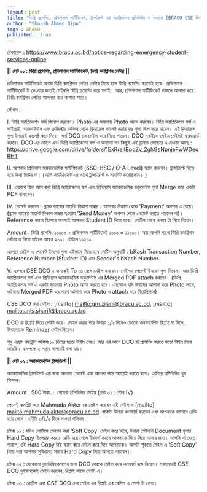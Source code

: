 ```yaml
---
layout: post
title: "ডিগ্রি প্রসেসিং, প্রভিশনাল সার্টিফিকেট, ট্রান্সক্রিপ্ট এর অ্যাপ্লিকেশন প্রসিডিউর ও অন্যান্য [BRACU CSE ডিপার্টমেন্ট]"
author: "Shoaib Ahmed Dipu"
tags : BRACU
published : true
---
```

রেফারেন্স : <https://www.bracu.ac.bd/notice-regarding-emergency-student-services-online>

**|| সেট ০১ : ডিগ্রি প্রসেসিং, প্রভিশনাল সার্টিফিকেট, ডিগ্রি কমপ্লিশন লেটার ||**

প্রভিশনাল সার্টিফিকেট অথবা ডিগ্রি কমপ্লিশন লেটার লেটার নিতে হলে ডিগ্রি প্রসেসিং করতেই হবে। প্রভিশনাল সার্টিফিকেট টা নেওয়ার জন্যই মেইনলি ডিগ্রি প্রসেসিং করে সবাই। আর, প্রভিশনাল সার্টিফিকেট থাকলে আলাদা করে ডিগ্রি কমপ্লিশন লেটার আপনার নাও লাগতে পারে। 

স্টেপস : 

I. ডিগ্রি অ্যাপ্লিকেশন ফর্ম ফিলাপ করবেন। Photo এর জায়গায় Photo অ্যাড করবেন। ডিগ্রি অ্যাপ্লিকেশন ফর্ম এ লাইব্রেরী, অ্যাকাউন্টস এবং রেজিস্ট্রার অফিস থেকে ক্লিয়ারেন্স কালেক্ট করার বক্স গুলা স্কিপ করে যাবেন। এই ক্লিয়ারেন্স গুলা উনারাই কালেক্ট করে নিবে। ফর্ম DCO কে মেইল করে নিতে পারেন। DCO সবাইকে সেইম মেইলই ফরওয়ার্ড করবে। DCO এর মেইল এবং  ডিগ্রি অ্যাপ্লিকেশন ফর্ম ও অন্যান্য সব কিছুই এই ড্রাইভ ফোল্ডার এ দেওয়া আছে : <https://drive.google.com/drive/folders/1ExRraiIBpdZv_2ghGsNpnjeFwWDeoRHT>

II. আপনার প্রিভিয়াস অ্যাকাডেমিক সার্টিফিকেট (SSC-HSC / O-A Level) স্ক্যান করবেন। ট্রান্সক্রিপ্ট দিতে হবে কিনা শিউর না। (আমি সার্টিফিকেট এর সাথে ট্রান্সক্রিপ্ট ও সাবমিট করেছিলাম। )

III. এরপরে ফিল আপ করা ডিগ্রি অ্যাপ্লিকেশন ফর্ম এবং প্রিভিয়াস অ্যাকাডেমিক ডকুমেন্টস গুলা Merge করে একটা PDF বানাবেন। 

IV. পেমেন্ট করবেন। ব্র্যাক ব্যাঙ্কের মার্চেন্ট বিকাশ নাম্বার। আপনার বিকাশ থেকে 'Payment' অপশন এ যেয়ে। (ব্র্যাক ব্যাঙ্কের মার্চেন্ট বিকাশ নাম্বার হওয়ায় 'Send Money' অপশন থেকে পেমেন্ট করতে পারবেন না)। Reference নাম্বার হিসেবে অবশ্যই আপনার Student ID দিতে হবে। নোটিস থেকে নাম্বার টা নিয়ে নিয়েন। 

Amount : ডিগ্রি প্রসেসিং ১০০০০ + প্রভিশনাল সার্টিফিকেট ১০০০ = ১১০০০। আর আপনি সাথে ডিগ্রি কমপ্লিশন লেটার ও নিতে চাইলে আরও ২০০। টোটাল ১১২০০। 

এরপরে মেইল এ পেমেন্ট ইনফো গুলা এইভাবে দিতে হবে নোটিস অনুযায়ী : bKash Transaction Number, Reference Number (Student ID) এবং Sender's bKash Number. 

V. এরপরে CSE DCO ২ জনকেই To তে রেখে মেইল করবেন। মেইলএ পেমেন্ট ইনফো গুলা দিবেন। আর ডিগ্রি অ্যাপ্লিকেশন ফর্ম এবং প্রিভিয়াস অ্যাকাডেমিক ডকুমেন্টস এর Merged PDF attach করবেন। (ডিগ্রি অ্যাপ্লিকেশন ফর্ম এ একটা জায়গায় Photo অ্যাড করতে হবে। এছাড়াও যদি উনাদের আলাদা করে Photo লাগে, ওইজন্য Merged PDF এর সাথে আলাদা করে Photo ও attach করে দিয়েছিলাম) 

CSE DCO দের মেইল : [mailto] <mailto:gm.zilani@bracu.ac.bd>, [mailto] <mailto:anis.sharif@bracu.ac.bd>

DCO রা রিপ্লাই দিতে লেইট করে। মেইল করার পরে উনারা ১/২ দিনেও কোনো কনফার্মেশন রিপ্লাই না দিলে, উনাদেরকে Reminder মেইল দিয়েন। 

শুধু এক্সাম কন্ট্রোল অফিস ১০ দিনের মতো টাইম নেয়। আর এর আগে DCO রা প্রসেসিং করতে যতো টাইম নিবে আরকি। কমপক্ষে ২ সপ্তাহ লাগবেই বলা যায়। 


**|| সেট ০২ : অ্যাকাডেমিক ট্রান্সক্রিপ্ট ||**

অ্যাকাডেমিক ট্রান্সক্রিপ্ট এর জন্য আলাদা পেমেন্ট এবং আলাদা করে অ্যাপ্লাই করতে হবে। এইটার প্রসিডিউর খুব সিম্পল। 

Amount : 500 টাকা.।  পেমেন্ট প্রসিডিউর সেইম (সেট ০১ : স্টেপ IV)। 

পেমেন্ট কমপ্লিট করে Mahmuda Akter কে মেইল করবেন এই মেইল এ [mailto] <mailto:mahmuda.akter@bracu.ac.bd>. বাকিটা উনারা কনফার্ম করবেন এবং আপনাকে জানাবে রেডি হয়ে গেলে। এইটা ৩/৪/৫ দিনে পাওয়া পসিবল। 

দ্রষ্টব্য ০১ : যদিও নোটিসে মেনশন করা 'Soft Copy' মেইল করে দিবে, উনারা মেইনলি Document গুলার Hard Copy প্রিপেয়ার করে। রেডি হয়ে গেলে ইনফর্ম করবে আপনাকে গিয়ে নিয়ে আসার জন্য। আপনি না যেতে পারলে, ওই Hard Copy টাই স্ক্যান করে মেইল করে দিবে আপনাকে। আপনি শুরুতে মেইল এ 'Soft Copy' নিয়ে পরে আপনার সুবিধামত সময়ে Hard Copy নিয়ে আসতে পারবেন। 

দ্রষ্টব্য ০২ : যেকোনো ক্ল্যারিফিকেশনের জন্য DCO দেরকে মেইল করে কনফার্ম হয়ে নিয়েন। সবসময়েই CSE DCO দুইজনকেই মেইল করবেন, রিপ্লাই আসে লেইট এ। 

দ্রষ্টব্য ০৩ : নোটিস এবং CSE DCO দের মেইল এর রিপ্লাই এর বেসিস এ পোস্ট টা লেখা। 

